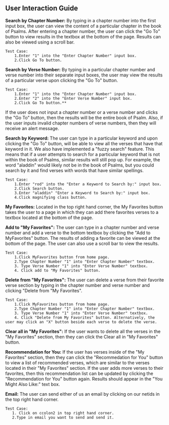 ## User Interaction Guide

**Search by Chapter Number:**
    By typing in a chapter number into the first input box, the user can view the content of a particular chapter in the book of Psalms.
    After entering a chapter number, the user can click the "Go To" button to view results in the textbox at the bottom of the page. Results can also be viewed using a scroll bar.

    Test Case:
        1.Enter "1" into the "Enter Chapter Number" input box.
        2.Click Go To button.



**Search by Verse Number:**
    By typing in a particular chapter number and verse number into their separate input boxes, the user may view the results of a particular verse   upon clicking the "Go To" button.
   
    Test Case:
        1.Enter "1" into the "Enter Chapter Number" input box.
        2.Enter "2" into the "Enter Verse Number" input box.
        2.Click Go To button.**



If the user does not input a chapter number or a verse number and clicks the "Go To" button, then the results will be the entire book of Psalm. 
Also, if the user inputs invalid chapter numbers of verse numbers, then they will receive an alert message.


**Search by Keyword:**
    The user can type in a particular keyword and upon clicking the "Go To" button, will be able to view all the verses that have that keyword in it. We also have implemented a "fuzzy search" feature. This means that if a user attempts to search for a particular keyword that is not within the book of Psalms, similar results will still pop up.  For example, the word "aladdin" would likely not be in the book of Psalms, but you could search by it and find verses with words that have similar spellings.
    
    Test Case:
        1.Enter "rod" into the "Enter a Keyword to Search by:" input box.
        2.Click Search button.
        3.Enter "aladdin" "Enter a Keyword to Search by:" input box.
        4.Click magnifying class button.




**My Favorites:**
    Located in the top right hand corner, the My Favorites button takes the user to a page in which they can add there favorites verses to a textbox located at the bottom of the page. 

**Add to "My Favorites":**
    The user can type in a chapter number and verse number and add a verse to the bottom textbox by clicking the "Add to MyFavorites" button. The results of adding a favorite can be viewed at the bottom of the page. The user can also use a scroll bar to view the results.
    
    Test Case: 
        1.Click MyFavorites button from home page.
        2.Type Chapter Number "1" into "Enter Chapter Number" textbox.
        3. Type Verse Number "1" into "Enter Verse Number" textbox.
        4. Click add to "My Favorites" button.




**Delete from "My Favorites":**
    The user can delete a verse from their favorite verse section by typing in the chapter number and verse number and clicking "Delete from "My Favorites".
 
    Test Case: 
        1.Click MyFavorites button from home page.
        2.Type Chapter Number "1" into "Enter Chapter Number" textbox.
        3. Type Verse Number "1" into "Enter Verse Number" textbox.
        4. Click "Delete from My Favorites" button. Alternatively, the user may click an "X" button beside each verse to delete the verse.



**Clear all in "My Favorites":**
    If the user wants to delete all the verses in the "My Favorites" section, then they can click the Clear all in "My Favorites" button.

**Recommendation for You:**
    If the user has verses inside of the "My Favorites" section, then they can click the "Recommedation for You" button to view a list of recommended verses, which are similar to the verses located in their "My Favorites" section. If the user adds more verses to their favorites, then this recommendation list can be updated by clicking the "Recommendation for You" button again. Results should appear in the "You Might Also Like:" text box.

**Email:**
    The user can send either of us an email by clicking on our netids in the top right hand corner.
    
    Test Case: 
       1. Click on ccolon2 in top right hand corner.
       2.Type in email you want to send and send it.











